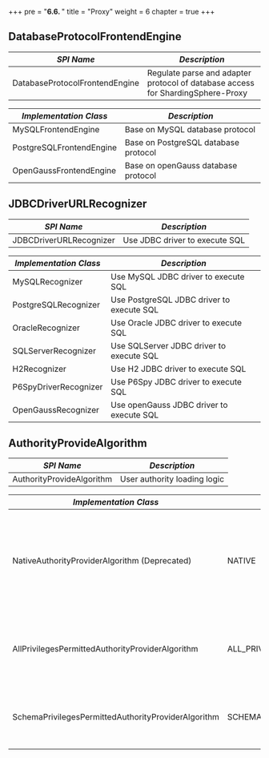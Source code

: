 +++
pre = "<b>6.6. </b>"
title = "Proxy"
weight = 6
chapter = true
+++

## DatabaseProtocolFrontendEngine

| *SPI Name*                       | *Description*                                                                   |
| -------------------------------- | ------------------------------------------------------------------------------- |
| DatabaseProtocolFrontendEngine   | Regulate parse and adapter protocol of database access for ShardingSphere-Proxy |

| *Implementation Class*   | *Description*                                                                   |
| ------------------------ | ------------------------------------------------------------------------------- |
| MySQLFrontendEngine      | Base on MySQL database protocol                                                 |
| PostgreSQLFrontendEngine | Base on PostgreSQL database protocol                                            |
| OpenGaussFrontendEngine | Base on openGauss database protocol                                            |

## JDBCDriverURLRecognizer

| *SPI Name*              | *Description*                              |
| ----------------------- | ------------------------------------------ |
| JDBCDriverURLRecognizer | Use JDBC driver to execute SQL             |

| *Implementation Class*  | *Description*                              |
| ----------------------- | ------------------------------------------ |
| MySQLRecognizer         |  Use MySQL JDBC driver to execute SQL      |
| PostgreSQLRecognizer    |  Use PostgreSQL JDBC driver to execute SQL |
| OracleRecognizer        |  Use Oracle JDBC driver to execute SQL     |
| SQLServerRecognizer     |  Use SQLServer JDBC driver to execute SQL  |
| H2Recognizer            |  Use H2 JDBC driver to execute SQL         |
| P6SpyDriverRecognizer   |  Use P6Spy JDBC driver to execute SQL      |
| OpenGaussRecognizer   |  Use openGauss JDBC driver to execute SQL      |

## AuthorityProvideAlgorithm

| *SPI Name*                       | *Description*                 |
| ------------------------------- | ------------------------------ |
| AuthorityProvideAlgorithm       | User authority loading logic   |

| *Implementation Class*                              | *Type*                      | *Description*                                                                                                          |
|-----------------------------------------------------| --------------------------- | ---------------------------------------------------------------------------------------------------------------------- |
| NativeAuthorityProviderAlgorithm (Deprecated)       | NATIVE                      | Persist user authority defined in server.yaml into the backend database. An admin user will be created if not existed. |
| AllPrivilegesPermittedAuthorityProviderAlgorithm    | ALL_PRIVILEGES_PERMITTED    | All privileges granted to user by default (No authentication). Will not interact with the actual database.             |
| SchemaPrivilegesPermittedAuthorityProviderAlgorithm | SCHEMA_PRIVILEGES_PERMITTED | Permissions configured through the attribute user-schema-mappings.                                                     |
